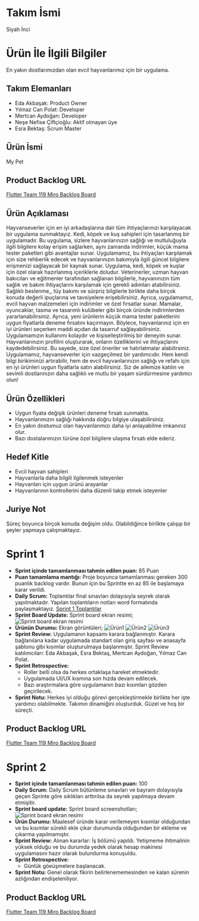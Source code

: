# Takım İsmi
Siyah İnci
# Ürün İle İlgili Bilgiler
En yakın dostlarımızdan olan evcil hayvanlarımız için bir uygulama.
## Takım Elemanları
* Eda Akbaşak: Product Owner
* Yılmaz Can Polat: Developer
* Mertcan Aydoğan: Developer
* Neşe Nefise Çiftçioğlu: Aktif olmayan üye
* Esra Bektaş: Scrum Master
## Ürün İsmi
My Pet
## Product Backlog URL
[Flutter Team 119 Miro Backlog Board](https://miro.com/app/board/uXjVMAgGfjw=/?share_link_id=652661104250)
## Ürün Açıklaması
Hayvanseverler için en iyi arkadaşlarına dair tüm ihtiyaçlarınızı karşılayacak bir uygulama sunmaktayız. Kedi, köpek ve kuş sahipleri için tasarlanmış bir uygulamadır. Bu uygulama, sizlere hayvanlarınızın sağlığı ve mutluluğuyla ilgili bilgilere kolay erişim sağlarken, aynı zamanda indirimler, küçük mama tester paketleri gibi avantajlar sunar.
Uygulamamız, bu ihtiyaçları karşılamak için size rehberlik edecek ve hayvanlarınızın bakımıyla ilgili güncel bilgilere erişmenizi sağlayacak bir kaynak sunar.
Uygulama, kedi, köpek ve kuşlar için özel olarak hazırlanmış içeriklerle doludur. Veterinerler, uzman hayvan bakıcıları ve eğitmenler tarafından sağlanan bilgilerle, hayvanınızın tüm sağlık ve bakım ihtiyaçlarını karşılamak için gerekli adımları atabilirsiniz. Sağlıklı beslenme,, tüy bakımı ve sürpriz bilgilerle birlikte daha birçok konuda değerli ipuçlarına ve tavsiyelere erişebilirsiniz.
Ayrıca, uygulamamız, evcil hayvan malzemeleri için indirimler ve özel fırsatlar sunar. Mamalar, oyuncaklar, tasma ve tasarımlı kulübeler gibi birçok üründe indirimlerden yararlanabilirsiniz. Ayrıca, yeni ürünlerin küçük mama tester paketlerini uygun fiyatlarla deneme fırsatını kaçırmayın. Böylece, hayvanlarınız için en iyi ürünleri seçerken maddi açıdan da tasarruf sağlayabilirsiniz.
Uygulamamızın kullanımı kolaydır ve kişiselleştirilmiş bir deneyim sunar. Hayvanlarınızın profilini oluşturarak, onların özelliklerini ve ihtiyaçlarını kaydedebilirsiniz. Bu sayede, size özel öneriler ve hatırlatmalar alabilirsiniz.
Uygulamamız, hayvanseverler için vazgeçilmez bir yardımcıdır. Hem kendi bilgi birikiminizi artırabilir, hem de evcil hayvanlarınızın sağlığı ve refahı için en iyi ürünleri uygun fiyatlarla satın alabilirsiniz. Siz de ailemize katılın ve sevimli dostlarınızın daha sağlıklı ve mutlu bir yaşam sürdürmesine yardımcı olun!
## Ürün Özellikleri
* Uygun fiyata değişik ürünleri deneme fırsatı sunmakta.
* Hayvanlarımızın sağlığı hakkında doğru bilgiye ulaşabilirsiniz.
* En yakın dostumuz olan hayvanlarımızı daha iyi anlayabilme imkanınız olur.
* Bazı dostalarımızın türüne özel bilgilere ulaşma fırsatı elde ederiz.
## Hedef Kitle
* Evcil hayvan sahipleri
* Hayvanlarla daha bilgili ilgilenmek isteyenler
* Hayvanları için uygun ürünü arayanlar
* Hayvanlarının kontrollerini daha düzenli takip etmek isteyenler
## Juriye Not
Süreç boyunca birçok konuda değişim oldu. Olabildiğince birlikte çalışıp bir şeyler yapmaya çalışmaktayız.
# Sprint 1
* **Sprint içinde tamamlanması tahmin edilen puan:** 85 Puan
* **Puan tamamlama mantığı:** Proje boyunca tamamlanması gereken 300 puanlık backlog vardır. Bunun için bu Sprintte en az 85 ile başlamaya karar verildi.
* **Daily Scrum:** Toplantılar final sınavları dolayısıyla seyrek olarak yapılmaktadır. Yapılan toplantıların notları word formatında paylaşmaktayız. [Sprint 1 Toplantılar](/Project%20Managment/Sprint1Documents/Toplantı%20Notları.docx)
* **Sprint Board Update:** Sprint board ekran resimi;
![Sprint board ekran resimi](/Project%20Managment/Sprint1Documents/Sprint%201.jpg)
* **Ürünün Durumu:** Ekran görüntüleri;
![Ürün1](/Project%20Managment/Sprint1Documents/Uygulama%20Giriş%20Ekranı.jpg)
![Ürün2](/Project%20Managment/Sprint1Documents/Uygulama%20Ana%20Ekran.png)
![Ürün3](/Project%20Managment/Sprint1Documents/Uygulama%20GİF.gif)
* **Sprint Review:** Uygulamanın kapsamı karara bağlanmıştır. Karara bağlanılana kadar uygulamada standart olan giriş sayfası ve anasayfa şablonu gibi kısımlar oluşturulmaya başlanmıştır. Sprint Review katılımcıları: Eda Akbaşak, Esra Bektaş, Mertcan Aydoğan, Yılmaz Can Polat.
* **Sprint Retrospective:**
  - Roller belli olsa da herkes ortaklaşa hareket etmektedir.
  - Uygulamada UI/UX kısmına son hızda devam edilecek.
  - Bazı araştırmalara göre uygulamanın bazı kısımları gözden geçirilecek.
* **Sprint Notu:** Herkes iyi olduğu görevi gerçekleştirmekle birlikte her işte yardımcı olabilmekte. Takımın dinamiğini oluşturduk. Güzel ve hoş bir süreçti.
## Product Backlog URL
[Flutter Team 119 Miro Backlog Board](https://miro.com/app/board/uXjVMAgGfjw=/?share_link_id=652661104250)
# Sprint 2
* **Sprint içinde tamamlanması tahmin edilen puan:** 100
*  **Daily Scrum:** Daily Scrum bütünleme sınavları ve bayram dolayısıyla geçen Sprinte göre sıklıkları arttırılsa da seyrek yapılmaya devam etmişitir.
*  **Sprint board update:** Sprint board screenshotları;
![Sprint board ekran resimi](/Project%20Managment/Sprint2Documents/Sprint2.png)
*  **Ürün Durumu:** Maalesef üründe karar verilemeyen kısımlar olduğundan ve bu kısımlar sürekli ekle çıkar durumunda olduğundan bir ekleme ve çıkarma yapılmamıştır.
*  **Sprint Review:** Alınan kararlar: İş bölümü yapıldı. Yetişmeme ihtimalinin yüksek olduğu ve bu durumda yedek olarak hesap makinesi uygulamasını hazır olarak bulundurma konuşuldu.
*  **Sprint Retrospective:**
   - Günlük göeüşmelere başlanacak.
*  **Sprint Notu:** Genel olarak fikirin belirlenememesinden ve kalan sürenin azlığından endişeleniliyor.
## Product Backlog URL
[Flutter Team 119 Miro Backlog Board](https://miro.com/app/board/uXjVMAgGfjw=/?share_link_id=652661104250)
